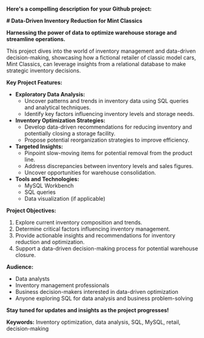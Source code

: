  **Here's a compelling description for your Github project:**

**# Data-Driven Inventory Reduction for Mint Classics**

**Harnessing the power of data to optimize warehouse storage and streamline operations.**

This project dives into the world of inventory management and data-driven decision-making, showcasing how a fictional retailer of classic model cars, Mint Classics, can leverage insights from a relational database to make strategic inventory decisions.

**Key Project Features:**

- **Exploratory Data Analysis:** 
    - Uncover patterns and trends in inventory data using SQL queries and analytical techniques.
    - Identify key factors influencing inventory levels and storage needs.
- **Inventory Optimization Strategies:**
    - Develop data-driven recommendations for reducing inventory and potentially closing a storage facility.
    - Propose potential reorganization strategies to improve efficiency.
- **Targeted Insights:**
    - Pinpoint slow-moving items for potential removal from the product line.
    - Address discrepancies between inventory levels and sales figures.
    - Uncover opportunities for warehouse consolidation.
- **Tools and Technologies:**
    - MySQL Workbench
    - SQL queries
    - Data visualization (if applicable)

**Project Objectives:**

1. Explore current inventory composition and trends.
2. Determine critical factors influencing inventory management.
3. Provide actionable insights and recommendations for inventory reduction and optimization.
4. Support a data-driven decision-making process for potential warehouse closure.

**Audience:**

- Data analysts
- Inventory management professionals
- Business decision-makers interested in data-driven optimization
- Anyone exploring SQL for data analysis and business problem-solving

**Stay tuned for updates and insights as the project progresses!**

**Keywords:** Inventory optimization, data analysis, SQL, MySQL, retail, decision-making

